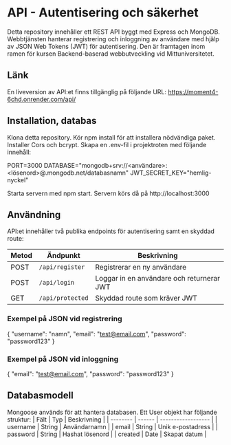 # API - Autentisering och säkerhet
Detta repository innehåller ett REST API byggt med Express och MongoDB. Webbtjänsten hanterar registrering och inloggning av användare med hjälp av JSON Web Tokens (JWT) för autentisering. Den är framtagen inom ramen för kursen Backend-baserad webbutveckling vid Mittuniversitetet.

## Länk
En liveversion av API:et finns tillgänglig på följande URL: https://moment4-6chd.onrender.com/api/

## Installation, databas
Klona detta repository. Kör npm install för att installera nödvändiga paket. Installer Cors och bcrypt. Skapa en .env-fil i projektroten med följande innehåll:

PORT=3000
DATABASE="mongodb+srv://<användare>:<lösenord>@<cluster>.mongodb.net/databasnamn"
JWT_SECRET_KEY="hemlig-nyckel"

Starta servern med npm start. Servern körs då på http://localhost:3000

## Användning
API:et innehåller två publika endpoints för autentisering samt en skyddad route:

| Metod | Ändpunkt         | Beskrivning                               |
| ----- | ---------------- | ----------------------------------------- |
| POST  | `/api/register`  | Registrerar en ny användare               |
| POST  | `/api/login`     | Loggar in en användare och returnerar JWT |
| GET   | `/api/protected` | Skyddad route som kräver JWT              |

### Exempel på JSON vid registrering
{
  "username": "namn",
  "email": "test@email.com",
  "password": "password123"
}

### Exempel på JSON vid inloggning
{
  "email": "test@email.com",
  "password": "password123"
}

## Databasmodell
Mongoose används för att hantera databasen. Ett User objekt har följande struktur:
| Fält     | Typ    | Beskrivning        |
| -------- | ------ | ------------------ |
| username | String | Användarnamn       |
| email    | String | Unik e-postadress  |
| password | String | Hashat lösenord    |
| created  | Date   | Skapat datum       |